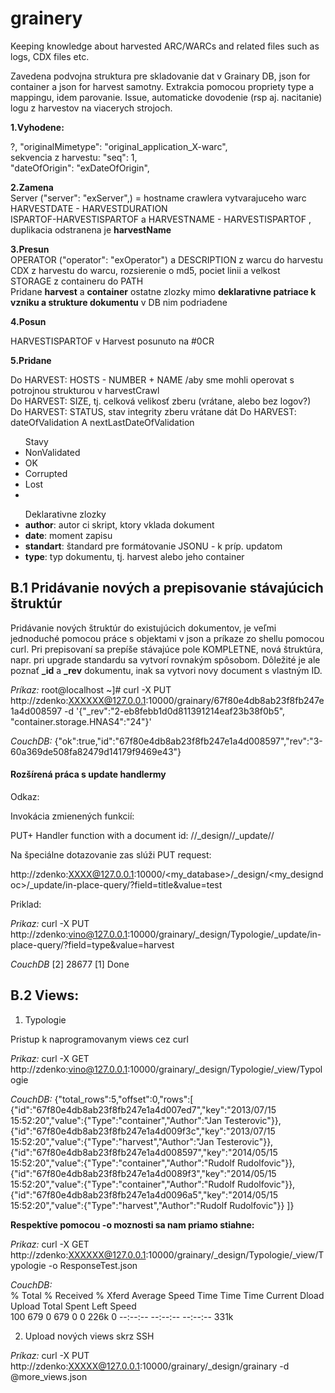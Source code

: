 # grainery
Keeping knowledge about harvested ARC/WARCs and related files such as logs, CDX files etc.


Zavedena podvojna struktura pre skladovanie dat v Grainary DB, json for container a json for harvest samotny. Extrakcia pomocou propriety type a mappingu, idem parovanie. Issue, automaticke dovodenie (rsp aj. nacitanie) logu z harvestov na viacerych strojoch.

<b> 1.Vyhodene: </b>

?, "originalMimetype": "original_application_X-warc", <br>
sekvencia z harvestu:  "seq": 1, <br>
"dateOfOrigin": "exDateOfOrigin", <br>

<b> 2.Zamena </b><br>
Server ("server": "exServer",) = hostname crawlera vytvarajuceho warc <br>
HARVESTDATE - HARVESTDURATION <br>
ISPARTOF-HARVESTISPARTOF a HARVESTNAME - HARVESTISPARTOF , duplikacia odstranena je <b>harvestName</b> <br>

<b>3.Presun </b><br>
OPERATOR ("operator": "exOperator") a DESCRIPTION z warcu do harvestu <br>
CDX z harvestu do warcu, rozsierenie o md5, pociet linii a velkost <br>
STORAGE z containeru do PATH <br>
Pridane <b>harvest</b> a <b>container</b> ostatne zlozky mimo <b>deklarativne patriace k vzniku a strukture dokumentu</b> v DB nim podriadene 

<b> 4.Posun </b><br>

HARVESTISPARTOF v Harvest posunuto na #0CR <br>

<b> 5.Pridane</b><br>

Do HARVEST:  HOSTS - NUMBER + NAME /aby sme mohli operovat s potrojnou strukturou v harvestCrawl <br>
Do HARVEST: SIZE, tj. celková velikosť zberu (vrátane, alebo bez logov?) <br>
Do HARVEST: STATUS, stav integrity zberu vrátane dát
Do HARVEST: dateOfValidation A nextLastDateOfValidation
<ul> Stavy
<li>NonValidated</li>
<li>OK</li>
<li>Corrupted</li>
<li>Lost</li>
<li></li>
</ul>

<ul>Deklarativne zlozky
<li><b>author</b>: autor ci skript, ktory vklada dokument</li>
<li><b>date</b>: moment zapisu</li>
<li><b>standart</b>: štandard pre formátovanie JSONU - k príp. updatom</li>
<li><b>type</b>: typ dokumentu, tj. harvest alebo jeho container</li></ul>

<h2>B.1 Pridávanie nových a prepisovanie stávajúcich štruktúr</h2>

Pridávanie nových štruktúr do existujúcich dokumentov, je veľmi jednoduché pomocou práce s objektami v json a príkaze zo shellu pomocou curl. Pri prepisovaní sa prepíše stávajúce pole KOMPLETNE, nová štruktúra, napr. pri upgrade standardu sa vytvorí rovnakým spôsobom. Dôležité je ale poznať <b>_id</b> a <b>_rev</b> dokumentu, inak sa vytvori novy document s vlastným ID. 

<i>Príkaz:</i> root@localhost ~]# curl -X PUT http://zdenko:XXXXXX@127.0.0.1:10000/grainary/67f80e4db8ab23f8fb247e1a4d008597 -d '{"_rev":"2-eb8febb1d0d811391214eaf23b38f0b5", "container.storage.HNAS4":"24"}'

<i>CouchDB:</i> {"ok":true,"id":"67f80e4db8ab23f8fb247e1a4d008597","rev":"3-60a369de508fa82479d14179f9469e43"}

<h4>Rozšírená práca s update handlermy</h4>

Odkaz:

Invokácia zmienených funkcií:

PUT+ Handler function with a document id: /<database>/_design/<design>/_update/<function>/<docid>

Na špeciálne dotazovanie zas slúži PUT request: 

http://zdenko:XXXX@127.0.0.1:10000/<my_database>/_design/<my_designdoc>/_update/in-place-query/<mydocId>?field=title&value=test

Priklad: 

<i>Prikaz:</i> curl -X PUT http://zdenko:vino@127.0.0.1:10000/grainary/_design/Typologie/_update/in-place-query/?field=type&value=harvest

<i>CouchDB</i> 
[2] 28677
[1]   Done 


<h2>B.2 Views:</h2>

1. Typologie

Pristup k naprogramovanym views cez curl

<i>Prikaz:</i> curl -X GET http://zdenko:vino@127.0.0.1:10000/grainary/_design/Typologie/_view/Typologie

<i>CouchDB:</i> {"total_rows":5,"offset":0,"rows":[ <br>
{"id":"67f80e4db8ab23f8fb247e1a4d007ed7","key":"2013/07/15 15:52:20","value":{"Type":"container","Author":"Jan Testerovic"}},<br>
{"id":"67f80e4db8ab23f8fb247e1a4d009f3c","key":"2013/07/15 15:52:20","value":{"Type":"harvest","Author":"Jan Testerovic"}},<br>
{"id":"67f80e4db8ab23f8fb247e1a4d008597","key":"2014/05/15 15:52:20","value":{"Type":"container","Author":"Rudolf Rudolfovic"}},<br>
{"id":"67f80e4db8ab23f8fb247e1a4d0089f3","key":"2014/05/15 15:52:20","value":{"Type":"container","Author":"Rudolf Rudolfovic"}},<br>
{"id":"67f80e4db8ab23f8fb247e1a4d0096a5","key":"2014/05/15 15:52:20","value":{"Type":"harvest","Author":"Rudolf Rudolfovic"}}
]}<br>

<b>Respektíve pomocou -o moznosti sa nam priamo stiahne:</b>

<i>Prikaz:</i> curl -X GET http://zdenko:XXXXXX@127.0.0.1:10000/grainary/_design/Typologie/_view/Typologie -o ResponseTest.json

<i>CouchDB:</i>  
% Total    % Received % Xferd  Average Speed   Time    Time     Time  Current
                                 Dload  Upload   Total   Spent    Left  Speed<br>
100   679    0   679    0     0   226k      0 --:--:-- --:--:-- --:--:--  331k

2. Upload nových views skrz SSH

<i>Príkaz:</i> curl -X PUT http://zdenko:XXXXX@127.0.0.1:10000/grainary/_design/grainary -d @more_views.json
